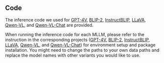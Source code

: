 ## Code

The inference code we used for [GPT-4V](https://platform.openai.com/docs/models), [BLIP-2](https://github.com/salesforce/LAVIS/tree/main/projects/blip2), [InstructBLIP](https://github.com/salesforce/LAVIS/tree/main/projects/instructblip), [LLaVA](https://github.com/haotian-liu/LLaVA?tab=readme-ov-file), [Qwen-VL](https://github.com/QwenLM/Qwen-VL), and [Qwen-VL-Chat](https://github.com/QwenLM/Qwen-VL) are provided. 

When running the inference code for each MLLM, please refer to the instruction in the corresponding projects ([GPT-4V](https://platform.openai.com/docs/models), [BLIP-2](https://github.com/salesforce/LAVIS/tree/main/projects/blip2), [InstructBLIP](https://github.com/salesforce/LAVIS/tree/main/projects/instructblip), [LLaVA](https://github.com/haotian-liu/LLaVA?tab=readme-ov-file), [Qwen-VL](https://github.com/QwenLM/Qwen-VL), and [Qwen-VL-Chat](https://github.com/QwenLM/Qwen-VL)) for environment setup and package installation. 
You might need to change the paths to your own data paths and replace the model names with other variants you would like to use.